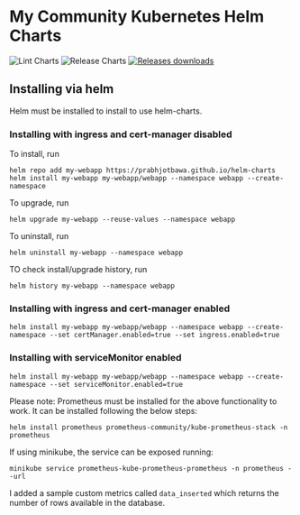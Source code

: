 #  My Community Kubernetes Helm Charts                                      

![Lint Charts](https://github.com/prabhjotbawa/helm-charts/actions/workflows/lint.yaml/badge.svg) ![Release Charts](https://github.com/prabhjotbawa/helm-charts/workflows/Release%20Charts/badge.svg) [![Releases downloads](https://img.shields.io/github/downloads/prabhjotbawa/helm-charts/total.svg)](https://github.com/prabhjotbawa/helm-charts/releases)

## Installing via helm                                  
Helm must be installed to install to use helm-charts.
### Installing with ingress and cert-manager disabled
To install, run
```commandline
helm repo add my-webapp https://prabhjotbawa.github.io/helm-charts
helm install my-webapp my-webapp/webapp --namespace webapp --create-namespace
```
To upgrade, run
```commandline
helm upgrade my-webapp --reuse-values --namespace webapp
```
To uninstall, run
```commandline
helm uninstall my-webapp --namespace webapp
```
TO check install/upgrade history, run
```commandline
helm history my-webapp --namespace webapp
```

### Installing with ingress and cert-manager enabled
```
helm install my-webapp my-webapp/webapp --namespace webapp --create-namespace --set certManager.enabled=true --set ingress.enabled=true
```

### Installing with serviceMonitor enabled
```
helm install my-webapp my-webapp/webapp --namespace webapp --create-namespace --set serviceMonitor.enabled=true
```

Please note: Prometheus must be installed for the above functionality to work. 
It can be installed following the below steps:
```commandline
helm install prometheus prometheus-community/kube-prometheus-stack -n prometheus
```
If using minikube, the service can be exposed running:
```commandline
minikube service prometheus-kube-prometheus-prometheus -n prometheus --url 
```
I added a sample custom metrics called `data_inserted` which returns the number of rows available in the database.